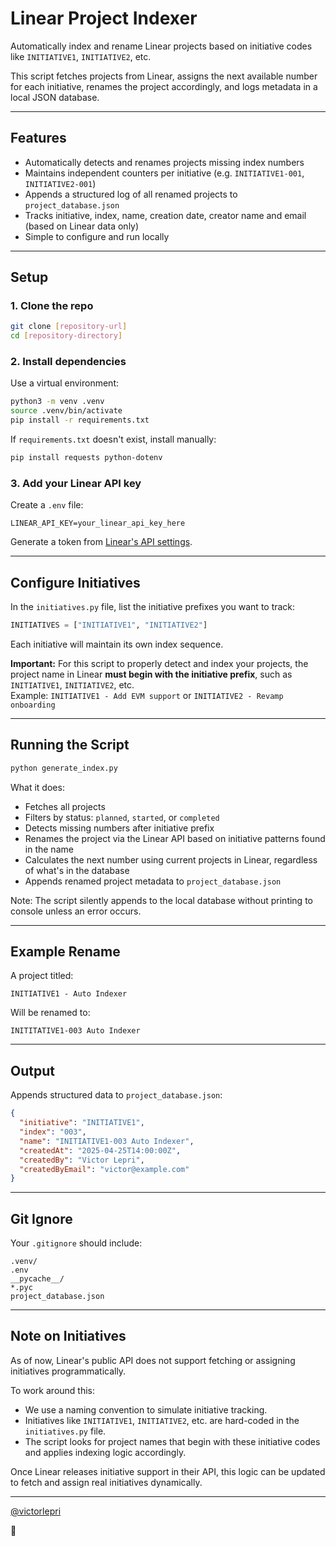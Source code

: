 # Linear Project Indexer

Automatically index and rename Linear projects based on initiative codes like `INITIATIVE1`, `INITIATIVE2`, etc.

This script fetches projects from Linear, assigns the next available number for each initiative, renames the project accordingly, and logs metadata in a local JSON database.

---

## Features

- Automatically detects and renames projects missing index numbers
- Maintains independent counters per initiative (e.g. `INITIATIVE1-001`, `INITIATIVE2-001`)
- Appends a structured log of all renamed projects to `project_database.json`
- Tracks initiative, index, name, creation date, creator name and email (based on Linear data only)
- Simple to configure and run locally

---

## Setup

### 1. Clone the repo

```bash
git clone [repository-url]
cd [repository-directory]
```

### 2. Install dependencies

Use a virtual environment:

```bash
python3 -m venv .venv
source .venv/bin/activate
pip install -r requirements.txt
```

If `requirements.txt` doesn't exist, install manually:
```bash
pip install requests python-dotenv
```

### 3. Add your Linear API key

Create a `.env` file:

```env
LINEAR_API_KEY=your_linear_api_key_here
```

Generate a token from [Linear's API settings](https://linear.app/settings/api).

---

## Configure Initiatives

In the `initiatives.py` file, list the initiative prefixes you want to track:

```python
INITIATIVES = ["INITIATIVE1", "INITIATIVE2"]
```

Each initiative will maintain its own index sequence.

**Important:** For this script to properly detect and index your projects, the project name in Linear **must begin with the initiative prefix**, such as `INITIATIVE1`, `INITIATIVE2`, etc.  
Example: `INITIATIVE1 - Add EVM support` or `INITIATIVE2 - Revamp onboarding`

---

## Running the Script

```bash
python generate_index.py
```

What it does:
- Fetches all projects
- Filters by status: `planned`, `started`, or `completed`
- Detects missing numbers after initiative prefix
- Renames the project via the Linear API based on initiative patterns found in the name
- Calculates the next number using current projects in Linear, regardless of what's in the database
- Appends renamed project metadata to `project_database.json`

Note: The script silently appends to the local database without printing to console unless an error occurs.

---

## Example Rename

A project titled:

```
INITIATIVE1 - Auto Indexer
```

Will be renamed to:

```
INITITATIVE1-003 Auto Indexer
```

---

## Output

Appends structured data to `project_database.json`:

```json
{
  "initiative": "INITIATIVE1",
  "index": "003",
  "name": "INITIATIVE1-003 Auto Indexer",
  "createdAt": "2025-04-25T14:00:00Z",
  "createdBy": "Victor Lepri",
  "createdByEmail": "victor@example.com"
}
```

---

## Git Ignore

Your `.gitignore` should include:

```
.venv/
.env
__pycache__/
*.pyc
project_database.json
```

---

## Note on Initiatives

As of now, Linear's public API does not support fetching or assigning initiatives programmatically.

To work around this:
- We use a naming convention to simulate initiative tracking.
- Initiatives like `INITIATIVE1`, `INITIATIVE2`, etc. are hard-coded in the `initiatives.py` file.
- The script looks for project names that begin with these initiative codes and applies indexing logic accordingly.

Once Linear releases initiative support in their API, this logic can be updated to fetch and assign real initiatives dynamically.

---

[@victorlepri](https://github.com/victorlepri)

👾